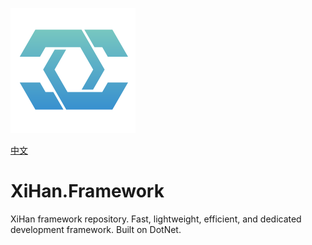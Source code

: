 ![LOGO](./assets/LOGO.png)

[中文](README_cn.md)

# XiHan.Framework

XiHan framework repository. Fast, lightweight, efficient, and dedicated development framework. Built on DotNet.
